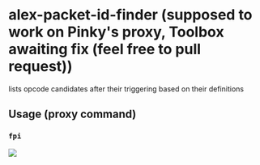 # alex-packet-id-finder (supposed to work on Pinky's proxy, Toolbox awaiting fix (feel free to pull request))
lists opcode candidates after their triggering based on their definitions

## Usage (proxy command)
### `fpi`

<img src=http://u.cubeupload.com/Owyn/alex.jpg>
